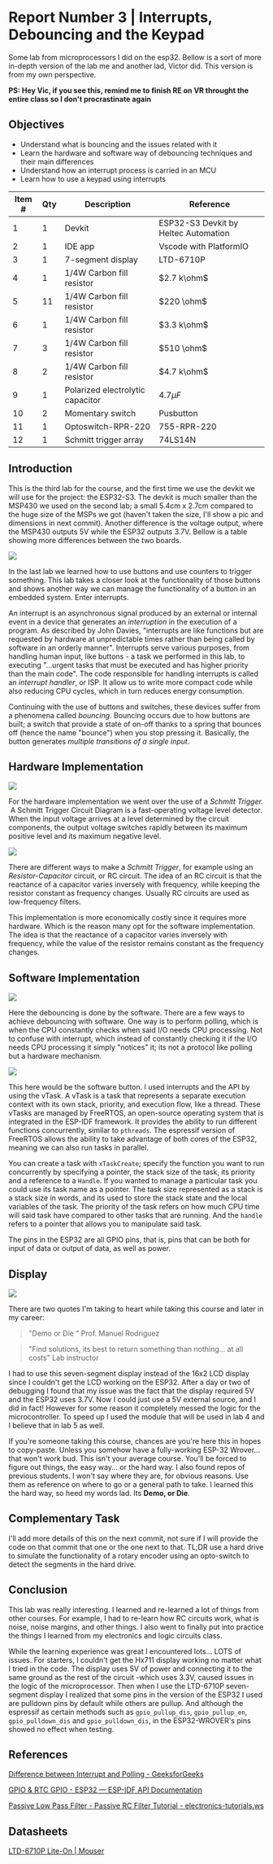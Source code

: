 # Report Number 3 | Interrupts, Debouncing and the Keypad

Some lab from microprocessors I did on the esp32. Bellow is a sort of more in-depth version of the lab me and another lad, Victor did. This version is from my own perspective.

**PS: Hey Vic, if you see this, remind me to finish RE on VR throught the entire class so I don't procrastinate again**

## Objectives

- Understand what is bouncing and the issues related with it
- Learn the hardware and software way of debouncing techniques and their main differences
- Understand how an interrupt process is carried in an MCU
- Learn how to use a keypad using interrupts

| Item # | Qty | Description | Reference |
| ---- | ---- | ---- | ---- |
| 1 | 1 | Devkit | ESP32-S3 Devkit by Heltec Automation |
| 2 | 1 | IDE app | Vscode with PlatformIO |
| 3 | 1 | 7-segment display | LTD-6710P |
| 4 | 1 | 1/4W Carbon fill resistor | $2.7 k\ohm$ |
| 5 | 11 | 1/4W Carbon fill resistor | $220 \ohm$ |
| 6 | 1 | 1/4W Carbon fill resistor | $3.3 k\ohm$ |
| 7 | 3 | 1/4W Carbon fill resistor | $510 \ohm$ |
| 8 | 2 | 1/4W Carbon fill resistor | $4.7 k\ohm$ |
| 9 | 1 | Polarized electrolytic capacitor | $4.7 \mu F$ |
| 10 | 2 | Momentary switch | Pusbutton |
| 11 | 1 | Optoswitch-RPR-220 |  755-RPR-220 |
| 12 | 1 | Schmitt trigger array | 74LS14N |

## Introduction

This is the third lab for the course, and the first time we use the devkit we will use for the project: the ESP32-S3. The devkit is much smaller than the MSP430 we used on the second lab; a small 5.4cm x 2.7cm compared to the huge size of the MSPs we got (haven't taken the size, I'll show a pic and dimensions in next commit). Another difference is the voltage output, where the MSP430 outputs 5V while the ESP32 outputs 3.7V. Bellow is a table showing more differences between the two boards.

![](./assets/Freenove-ESP32-Wrover-CAM-pinout.webp)

In the last lab we learned how to use buttons and use counters to trigger something. This lab takes a closer look at the functionality of those buttons and shows another way we can manage the functionality of a button in an embedded system. Enter interrupts.

An interrupt is an asynchronous signal produced by an external or internal event in a device that generates an _interruption_ in the execution of a program. As described by John Davies, "interrupts are like functions but are requested by hardware at unpredictable times rather than being called by software in an orderly manner". Interrupts serve various purposes, from handling human input, like buttons - a task we performed in this lab, to executing "...urgent tasks that must be executed and has higher priority than the main code". The code responsible for handling interrupts is called an _interrupt handler_, or ISP. It allow us to write more compact code while also reducing CPU cycles, which in turn reduces energy consumption.

Continuing with the use of buttons and switches, these devices suffer from a phenomena called _bouncing_. Bouncing occurs due to how buttons are built; a switch that provide a state of on-off thanks to a spring that bounces off (hence the name "bounce") when you stop pressing it. Basically, the button generates _multiple transitions of a single input_.

## Hardware Implementation

![](./assets/Hardware-Implementation.png)

For the hardware implementation we went over the use of a _Schmitt Trigger._  A Schmitt Trigger Circuit Diagram is a fast-operating voltage level detector. When the input voltage arrives at a level determined by the circuit components, the output voltage switches rapidly between its maximum positive level and its maximum negative level.

![](./assets/Hardware-Implementation-Board.jpg)

There are different ways to make a _Schmitt Trigger_, for example using an _Resistor-Capacitor_ circuit, or RC circuit. The idea of an RC circuit is that the reactance of a capacitor varies inversely with frequency, while keeping the resistor constant as frequency changes. Usually RC circuits are used as low-frequency filters.

This implementation is more economically costly since it requires more hardware. Which is the reason many opt for the software implementation. The idea is that the reactance of a capacitor varies inversely with frequency, while the value of the resistor remains constant as the frequency changes.

## Software Implementation

![](./assets/Software-Implementation.png)

Here the debouncing is done by the software. There are a few ways to achieve debouncing with software. One way is to perform polling, which is when the CPU constantly checks when said I/O needs CPU processing. Not to confuse with interrupt, which instead of constantly checking it if the I/O needs CPU processing it simply "notices" it; its not a protocol like polling but a hardware mechanism.

![](./assets/Software-Implementation-Board.jpg)

This here would be the software button. I used interrupts and the API by using the vTask. A vTask is a task that represents a separate execution context with its own stack, priority, and execution flow, like a thread. These vTasks are managed by FreeRTOS, an open-source operating system that is integrated in the ESP-IDF framework. It provides the ability to run different functions concurrently, similar to `pthreads`. The espressif version of FreeRTOS allows the ability to take advantage of both cores of the ESP32, meaning we can also run tasks in parallel.

You can create a task with `xTaskCreate`; specify the function you want to run concurrently by specifying a pointer, the stack size of the task, its priority and a reference to a `Handle`. If you wanted to manage a particular task you could use its task name as a pointer. The task size represented as a stack is a stack size in words, and its used to store the stack state and the local variables of the task. The priority of the task refers on how much CPU time will said task have compared to other tasks that are running. And the `handle` refers to a pointer that allows you to manipulate said task.

The pins in the ESP32 are all GPIO pins, that is, pins that can be both for input of data or output of data, as well as power.

## Display

![](./assets/seven-segment-display.jpg)

There are two quotes I'm taking to heart while taking this course and later in my career:

> "Demo or Die " Prof. Manuel Rodriguez

> "Find solutions, its best to return something than nothing... at all costs" Lab instructor

I had to use this seven-segment display instead of the 16x2 LCD display since I couldn't get the LCD working on the ESP32. After a day or two of debugging I found that my issue was the fact that the display required 5V and the ESP32 uses 3.7V. Now I could just use a 5V external source, and I did in fact! However for some reason it completely messed the logic for the microcontroller. To speed up I used the module that will be used in lab 4 and I believe that in lab 5 as well.

If you're someone taking this course, chances are you're here this in hopes to copy-paste. Unless you somehow have a fully-working ESP-32 Wrover... that won't work bud. This isn't your average course. You'll be forced to figure out things, the easy way... or the hard way. I also found repos of previous students. I won't say where they are, for obvious reasons. Use them as reference on where to go or a general path to take. I learned this the hard way, so heed my words lad. Its **Demo, or Die**.

## Complementary Task

I'll add more details of this on the next commit, not sure if I will provide the code on that commit that one or the one next to that. TL;DR use a hard drive to simulate the functionality of a rotary encoder using an opto-switch to detect the segments in the hard drive.

## Conclusion

This lab was really interesting. I learned and re-learned a lot of things from other courses. For example, I had to re-learn how RC circuits work, what is noise, noise margins, and other things. I also went to finally put into practice the things I learned from my electronics and logic circuits class.

While the learning experience was great I encountered lots... LOTS of issues. For starters, I couldn't get the Hx711 display working no matter what I tried in the code. The display uses 5V of power and connecting it to the same ground as the rest of the circuit -which uses 3.3V, caused issues in the logic of the microprocessor. Then when I use the LTD-6710P seven-segment display I realized that some pins in the version of the ESP32 I used are pulldown pins by default while others are pullup. And although the espressif as certain methods such as `gpio_pullup_dis`, `gpio_pullup_en`, `gpio_pulldown_dis` and `gpio_pulldown_dis`, in the ESP32-WROVER's pins showed no effect when testing.

## References

[Difference between Interrupt and Polling - GeeksforGeeks](https://www.geeksforgeeks.org/difference-between-interrupt-and-polling/)

[GPIO & RTC GPIO - ESP32 — ESP-IDF API Documentation](https://docs.espressif.com/projects/esp-idf/en/latest/esp32/api-reference/peripherals/gpio.html#_CPPv413gpio_config_t)

[Passive Low Pass Filter - Passive RC Filter Tutorial - electronics-tutorials.ws](https://www.electronics-tutorials.ws/filter/filter_2.html)

## Datasheets

[LTD-6710P Lite-On | Mouser](./datasheets/lite-on_lites09086-1-17372401.pdf)

